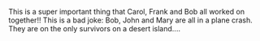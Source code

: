 This is a super important thing that Carol, Frank and Bob all worked on together!!
This is a bad joke: Bob, John and Mary are all in a plane crash. They are on the only survivors on a desert island....